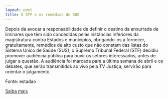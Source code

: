 ```yaml
---
layout: post
title: O STF e os remédios do SUS
---
```

<p>Depois de avocar a responsabilidade de definir o destino da enxurrada de liminares que têm sido concedidas pelas instâncias inferiores da magistratura contra Estados e municípios, obrigando-os a fornecer, gratuitamente, remédios de alto custo que não constam das listas do Sistema Único de Saúde (SUS), o Supremo Tribunal Federal (STF) decidiu promover audiência pública para ouvir os setores interessados, antes de julgar a questão. A audiência foi marcada para a última semana de abril e os debates, que serão transmitidos ao vivo pela TV Justiça, servirão para orientar o julgamento.</p><p>Fonte: estadao</p><p><a href="http://www.estadao.com.br/estadaodehoje/20090413/not_imp353819,0.php" target="_blank">Saiba mais </a></p>
